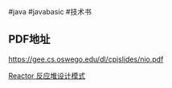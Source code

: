 #java #javabasic #技术书 

## PDF地址

https://gee.cs.oswego.edu/dl/cpjslides/nio.pdf

[Reactor 反应堆设计模式](https://www.jianshu.com/p/458e4b276607)